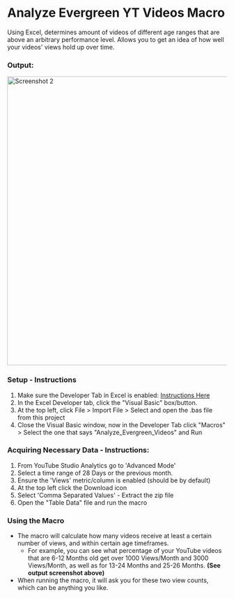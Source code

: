 # Analyze Evergreen YT Videos Macro
 Using Excel, determines amount of videos of different age ranges that are above an arbitrary performance level. Allows you to get an idea of how well your videos' views hold up over time. 

### Output:
<img width="662" alt="Screenshot 2" src="https://user-images.githubusercontent.com/12518330/144888313-6a532c36-2cbe-4cdf-a51e-bac8d0ec79cb.png">



### Setup - Instructions
1. Make sure the Developer Tab in Excel is enabled: [Instructions Here](https://support.microsoft.com/en-us/topic/show-the-developer-tab-e1192344-5e56-4d45-931b-e5fd9bea2d45)
2. In the Excel Developer tab, click the "Visual Basic" box/button.
3. At the top left, click File > Import File > Select and open the .bas file from this project
4. Close the Visual Basic window, now in the Developer Tab click "Macros" > Select the one that says "Analyze_Evergreen_Videos" and Run

### Acquiring Necessary Data - Instructions:
1. From YouTube Studio Analytics go to 'Advanced Mode'
2. Select a time range of 28 Days or the previous month. 
3. Ensure the 'Views' metric/column is enabled (should be by default)
4. At the top left click the Download icon
5. Select 'Comma Separated Values' - Extract the zip file
6. Open the "Table Data" file and run the macro

### Using the Macro
* The macro will calculate how many videos receive at least a certain number of views, and within certain age timeframes. 
	* For example, you can see what percentage of your YouTube videos that are 6-12 Months old get over 1000 Views/Month and 3000 Views/Month, as well as for 13-24 Months and 25-26 Months.  **(See output screenshot above)**
* When running the macro, it will ask you for these two view counts, which can be anything you like.
